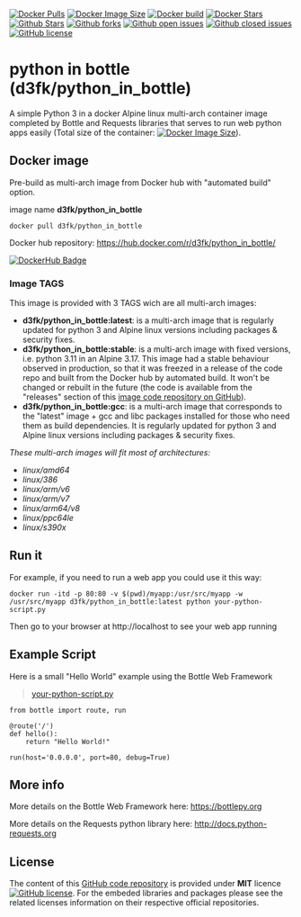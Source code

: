[![Docker Pulls](https://badgen.net/docker/pulls/d3fk/python_in_bottle?icon=docker&label=pulls&cache=600)](https://hub.docker.com/r/d3fk/python_in_bottle/tags) [![Docker Image Size](https://badgen.net/docker/size/d3fk/python_in_bottle/latest?icon=docker&label=image%20size&cache=600)](https://hub.docker.com/r/d3fk/python_in_bottle/tags) [![Docker build](https://img.shields.io/badge/automated-automated?style=flat&logo=docker&logoColor=blue&label=build&color=green&cacheSeconds=600)](https://hub.docker.com/r/d3fk/python_in_bottle/tags) [![Docker Stars](https://badgen.net/docker/stars/d3fk/python_in_bottle?icon=docker&label=stars&color=green&cache=600)](https://hub.docker.com/r/d3fk/python_in_bottle) [![Github Stars](https://img.shields.io/github/stars/Angatar/python_in_bottle?label=stars&logo=github&color=green&style=flat&cacheSeconds=600)](https://github.com/Angatar/python_in_bottle) [![Github forks](https://img.shields.io/github/forks/Angatar/python_in_bottle?logo=github&style=flat&cacheSeconds=600)](https://github.com/Angatar/python_in_bottle/fork) [![Github open issues](https://img.shields.io/github/issues-raw/Angatar/python_in_bottle?logo=github&color=yellow&cacheSeconds=600)](https://github.com/Angatar/python_in_bottle/issues) [![Github closed issues](https://img.shields.io/github/issues-closed-raw/Angatar/python_in_bottle?logo=github&color=green&cacheSeconds=600)](https://github.com/Angatar/python_in_bottle/issues?q=is%3Aissue+is%3Aclosed) [![GitHub license](https://img.shields.io/github/license/Angatar/python_in_bottle)](https://github.com/Angatar/python_in_bottle/blob/master/LICENSE)


# python in bottle (d3fk/python_in_bottle)
A simple Python 3 in a docker Alpine linux multi-arch container image completed by Bottle and Requests libraries that serves to run web python apps easily (Total size of the container: [![Docker Image Size](https://badgen.net/docker/size/d3fk/python_in_bottle/latest?icon=docker&label=compressed)](https://hub.docker.com/r/d3fk/python_in_bottle/tags)).

## Docker image
Pre-build as multi-arch image from Docker hub with "automated build" option.

image name **d3fk/python_in_bottle**

`docker pull d3fk/python_in_bottle`

Docker hub repository: https://hub.docker.com/r/d3fk/python_in_bottle/

[![DockerHub Badge](https://dockeri.co/image/d3fk/python_in_bottle)](https://hub.docker.com/r/d3fk/python_in_bottle)


### Image TAGS

This image is provided with 3 TAGS wich are all multi-arch images:

- **d3fk/python_in_bottle:latest**: is a multi-arch image that is regularly updated for python 3 and Alpine linux versions including packages & security fixes.
- **d3fk/python_in_bottle:stable**: is a multi-arch image with fixed versions, i.e. python 3.11 in an Alpine 3.17. This image had a stable behaviour observed in production, so that it was freezed in a release of the code repo and built from the Docker hub by automated build. It won't be changed or rebuilt in the future (the code is available from the "releases" section of this [image code repository on GitHub](https://github.com/Angatar/python_in_bottle)).
- **d3fk/python_in_bottle:gcc**: is a multi-arch image that corresponds to the "latest" image + gcc and libc packages installed for those who need them as build dependencies. It is regularly updated for python 3 and Alpine linux versions including packages & security fixes.

*These multi-arch images will fit most of architectures:*

- *linux/amd64*
- *linux/386*
- *linux/arm/v6*
- *linux/arm/v7*
- *linux/arm64/v8*
- *linux/ppc64le*
- *linux/s390x*

## Run it

For example, if you need to run a web app you could use it this way:

`docker run -itd -p 80:80 -v $(pwd)/myapp:/usr/src/myapp -w /usr/src/myapp d3fk/python_in_bottle:latest python your-python-script.py`

Then go to your browser at http://localhost  to see your web app running

## Example Script 

Here is a small "Hello World" example using the Bottle Web Framework
>[your-python-script.py](https://github.com/Angatar/python_in_bottle/blob/master/your-python-script.py)


```
from bottle import route, run

@route('/')
def hello():
    return "Hello World!"

run(host='0.0.0.0', port=80, debug=True)
```



## More info

More details on the Bottle Web Framework here: https://bottlepy.org

More details on the Requests python library here: http://docs.python-requests.org

## License

The content of this [GitHub code repository](https://github.com/Angatar/python_in_bottle) is provided under **MIT** licence [![GitHub license](https://img.shields.io/github/license/Angatar/python_in_bottle)](https://github.com/Angatar/python_in_bottle/blob/master/LICENSE). For the embeded libraries and packages please see the related licenses information on their respective official repositories.
